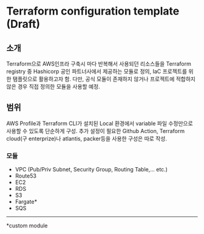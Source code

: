 # Terraform configuration template (Draft)

## 소개
Terraform으로 AWS인프라 구축시 마다 반복해서 사용되던 리소스들을 Terraform registry 중 Hashicorp 공인 파트너사에서 제공하는 모듈로 정의, IaC 프로젝트를 위한 탬플릿으로 활용하고자 함. 다만, 공식 모듈이 존재하지 않거나 프로젝트에 적합하지 않은 경우 직접 정의한 모듈을 사용할 예정.

## 범위
AWS Profile과 Terraform CLI가 설치된 Local 환경에서 variable 파일 수정만으로 사용할 수 있도록 단순하게 구성. 추가 설정이 필요한 Github Action, Terraform cloud(구 enterprize)나 atlantis, packer등을 사용한 구성은 따로 작성.

### 모듈
- VPC (Pub/Priv Subnet, Security Group, Routing Table,... etc.)
- Route53
- EC2
- RDS
- S3
- Fargate*
- SQS

----
*custom module
